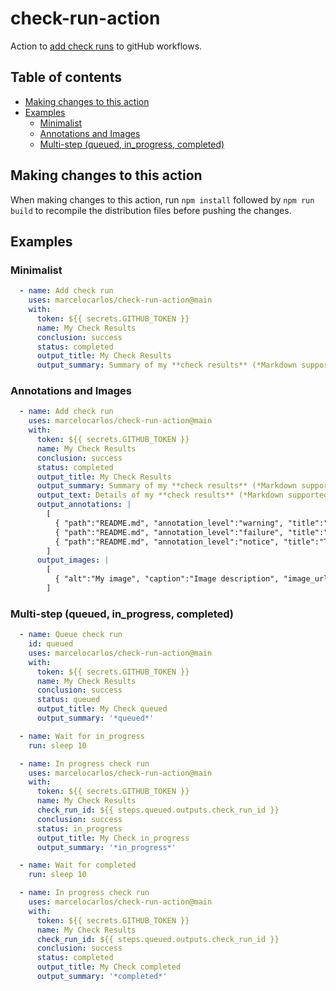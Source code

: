 # check-run-action

Action to [add check runs](https://docs.github.com/en/rest/checks/runs?apiVersion=2022-11-28#create-a-check-run) to gitHub workflows.

## Table of contents

<!-- toc -->

- [Making changes to this action](#making-changes-to-this-action)
- [Examples](#examples)
  - [Minimalist](#minimalist)
  - [Annotations and Images](#annotations-and-images)
  - [Multi-step (queued, in_progress, completed)](#multi-step-queued-in_progress-completed)

<!-- tocstop -->


## Making changes to this action

When making changes to this action, run `npm install` followed by `npm run build` to recompile the distribution files before pushing the changes.

## Examples

### Minimalist

```yaml
  - name: Add check run
    uses: marcelocarlos/check-run-action@main
    with:
      token: ${{ secrets.GITHUB_TOKEN }}
      name: My Check Results
      conclusion: success
      status: completed
      output_title: My Check Results
      output_summary: Summary of my **check results** (*Markdown supported*)
```

### Annotations and Images

```yaml
  - name: Add check run
    uses: marcelocarlos/check-run-action@main
    with:
      token: ${{ secrets.GITHUB_TOKEN }}
      name: My Check Results
      conclusion: success
      status: completed
      output_title: My Check Results
      output_summary: Summary of my **check results** (*Markdown supported*)
      output_text: Details of my **check results** (*Markdown supported*)
      output_annotations: |
        [
          { "path":"README.md", "annotation_level":"warning", "title":"Title of my warning check", "message":"Message abc.", "start_line":1,"end_line":2 },
          { "path":"README.md", "annotation_level":"failure", "title":"Title of failure check", "message":"Message xyz.", "start_line":3,"end_line":5 },
          { "path":"README.md", "annotation_level":"notice", "title":"Title of notice check", "message":"Message notice test.", "start_line":8,"end_line":9, "raw_details":"Raw notice details here" }
        ]
      output_images: |
        [
          { "alt":"My image", "caption":"Image description", "image_url":"https://fastly.picsum.photos/id/43/200/200.jpg?hmac=gMoEYpdjrHoRnKoyIdtTknuqyCQDTC8exwLaKHpMv6E"}
        ]
```

### Multi-step (queued, in_progress, completed)

```yaml
  - name: Queue check run
    id: queued
    uses: marcelocarlos/check-run-action@main
    with:
      token: ${{ secrets.GITHUB_TOKEN }}
      name: My Check Results
      conclusion: success
      status: queued
      output_title: My Check queued
      output_summary: '*queued*'

  - name: Wait for in_progress
    run: sleep 10

  - name: In progress check run
    uses: marcelocarlos/check-run-action@main
    with:
      token: ${{ secrets.GITHUB_TOKEN }}
      name: My Check Results
      check_run_id: ${{ steps.queued.outputs.check_run_id }}
      conclusion: success
      status: in_progress
      output_title: My Check in_progress
      output_summary: '*in_progress*'

  - name: Wait for completed
    run: sleep 10

  - name: In progress check run
    uses: marcelocarlos/check-run-action@main
    with:
      token: ${{ secrets.GITHUB_TOKEN }}
      name: My Check Results
      check_run_id: ${{ steps.queued.outputs.check_run_id }}
      conclusion: success
      status: completed
      output_title: My Check completed
      output_summary: '*completed*'
```
